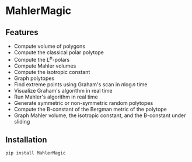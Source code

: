# MahlerMagic

## Features

- Compute volume of polygons
- Compute the classical polar polytope
- Compute the $L^p$-polars
- Compute Mahler volumes
- Compute the isotropic constant 
- Graph polytopes
- Find extreme points using Graham's scan in $n\log n$ time 
- Visualize Graham's algorithm in real time
- Run Mahler's algorithm in real time 
- Generate symmetric or non-symmetric random polytopes
- Compute the B-constant of the Bergman metric of the polytope
- Graph Mahler volume, the isotropic constant, and the B-constant under sliding


## Installation 

```bash
pip install MahlerMagic
